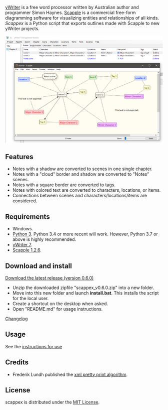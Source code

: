[yWriter](http://spacejock.com/yWriter7.html) is a free word processor written by Australian author and programmer Simon Haynes. 
[Scapple](https://www.literatureandlatte.com/scapple/overview) is a commercial free-form diagramming software for visualizing entities and relationships of all kinds. *Scappex* is a Python script that exports outlines made with Scapple to new yWriter projects.

![Screenshot: Example](Screenshots/screen01.png)

## Features

- Notes with a shadow are converted to scenes in one single chapter.
- Notes with a "cloud" border and shadow are converted to "Notes" scenes.
- Notes with a square border are converted to tags.
- Notes with colored text are converted to characters, locations, or items.
- Connections between scenes and characters/locations/items are considered.

 
## Requirements

- Windows.
- [Python 3](https://www.python.org). Python 3.4 or more recent will work. However, Python 3.7 or above is highly recommended.
- [yWriter 7](http://spacejock.com/yWriter7.html).
- [Scapple 1.2.6](https://www.literatureandlatte.com/scapple/overview).


## Download and install

[Download the latest release (version 0.6.0)](https://raw.githubusercontent.com/peter88213/scappex/main/dist/scappex_v0.6.0.zip)

- Unzip the downloaded zipfile "scappex_v0.6.0.zip" into a new folder.
- Move into this new folder and launch **install.bat**. This installs the script for the local user.
- Create a shortcut on the desktop when asked.
- Open "README.md" for usage instructions.

[Changelog](changelog)

## Usage

See the [instructions for use](usage)

## Credits

- Frederik Lundh published the [xml pretty print algorithm](http://effbot.org/zone/element-lib.htm#prettyprint).


## License

scappex is distributed under the [MIT License](http://www.opensource.org/licenses/mit-license.php).


 




